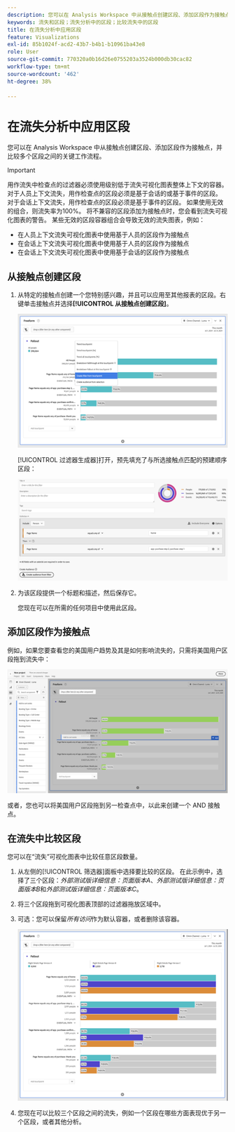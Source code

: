 ```yaml
---
description: 您可以在 Analysis Workspace 中从接触点创建区段、添加区段作为接触点，并比较多个区段之间的关键工作流程。
keywords: 流失和区段；流失分析中的区段；比较流失中的区段
title: 在流失分析中应用区段
feature: Visualizations
exl-id: 85b1024f-acd2-43b7-b4b1-b10961ba43e8
role: User
source-git-commit: 770320a0b16d26e0755203a3524b000db30cac82
workflow-type: tm+mt
source-wordcount: '462'
ht-degree: 38%

---
```


# 在流失分析中应用区段

您可以在 Analysis Workspace 中从接触点创建区段、添加区段作为接触点，并比较多个区段之间的关键工作流程。

>[!IMPORTANT]
>
>用作流失中检查点的过滤器必须使用级别低于流失可视化图表整体上下文的容器。对于人员上下文流失，用作检查点的区段必须是基于会话的或基于事件的区段。 对于会话上下文流失，用作检查点的区段必须是基于事件的区段。 如果使用无效的组合，则流失率为100%。 将不兼容的区段添加为接触点时，您会看到流失可视化图表的警告。 某些无效的区段容器组合会导致无效的流失图表，例如：
>
>* 在人员上下文流失可视化图表中使用基于人员的区段作为接触点
>* 在会话上下文流失可视化图表中使用基于人员的区段作为接触点
>* 在会话上下文流失可视化图表中使用基于会话的区段作为接触点

## 从接触点创建区段

1. 从特定的接触点创建一个您特别感兴趣，并且可以应用至其他报表的区段。右键单击接触点并选择&#x200B;**[!UICONTROL 从接触点创建区段]**。

   ![突出显示了“从接触点创建区段”的“接触点”下拉菜单。](assets/fallout-createfilter.png)

   [!UICONTROL 过滤器生成器]打开，预先填充了与所选接触点匹配的预建顺序区段：

   ![筛选器生成器显示预填充和预生成的顺序区段。](assets/fallout-definefilter.png)

1. 为该区段提供一个标题和描述，然后保存它。

   您现在可以在所需的任何项目中使用此区段。

## 添加区段作为接触点

例如，如果您要查看您的美国用户趋势及其是如何影响流失的，只需将美国用户区段拖到流失中：

![选定并突出显示要拖入流失中的美国用户区段。](assets/fallout-addfilter.png)

或者，您也可以将美国用户区段拖到另一检查点中，以此来创建一个 AND 接触点。

## 在流失中比较区段

您可以在“流失”可视化图表中比较任意区段数量。

1. 从左侧的[!UICONTROL 筛选器]面板中选择要比较的区段。 在此示例中，选择了三个区段：*外部测试版详细信息：页面版本A*、*外部测试版详细信息：页面版本B*&#x200B;和&#x200B;*外部测试版详细信息：页面版本C*。
1. 将三个区段拖到可视化图表顶部的过滤器拖放区域中。


1. 可选：您可以保留&#x200B;*所有访问*&#x200B;作为默认容器，或者删除该容器。

   ![显示在上一步中拖动的“所有访问”以及两个区段的流失。](assets/fallout-multiplefilters.png)

1. 您现在可以比较三个区段之间的流失，例如一个区段在哪些方面表现优于另一个区段，或者其他分析。

